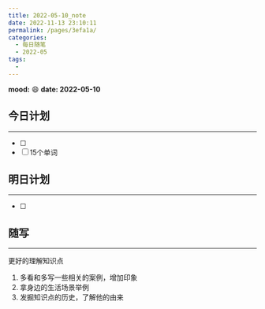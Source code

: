 ```yaml
---
title: 2022-05-10_note
date: 2022-11-13 23:10:11
permalink: /pages/3efa1a/
categories:
  - 每日随笔
  - 2022-05
tags:
  - 
---
```

**mood:** :smile:  									**date: 2022-05-10**  
## 今日计划  
------
- [ ]  
- [ ]  15个单词
## 明日计划  
------
- [ ]  
## 随写 
------

更好的理解知识点

1. 多看和多写一些相关的案例，增加印象
2. 拿身边的生活场景举例
3. 发掘知识点的历史，了解他的由来
